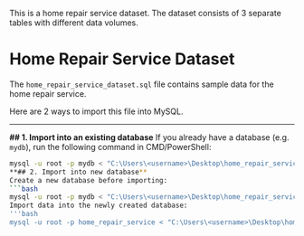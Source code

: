 This is a home repair service dataset. The dataset consists of 3 separate tables with different data volumes.
# Home Repair Service Dataset

The `home_repair_service_dataset.sql` file contains sample data for the home repair service.

Here are 2 ways to import this file into MySQL.

---

**## 1. Import into an existing database**
If you already have a database (e.g. `mydb`), run the following command in CMD/PowerShell:
```bash
mysql -u root -p mydb < "C:\Users\<username>\Desktop\home_repair_service_dataset.sql"
**## 2. Import into new database**
Create a new database before importing:
```bash
mysql -u root -p mydb < "C:\Users\<username>\Desktop\home_repair_service_dataset.sql"
Import data into the newly created database:
'''bash
mysql -u root -p home_repair_service < "C:\Users\<username>\Desktop\home_repair_service_dataset.sql"
